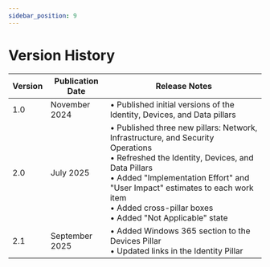 ```yaml
---
sidebar_position: 9
---
```


# Version History

|Version|Publication Date|Release Notes|
|---|---|---|
|1.0| November 2024| • Published initial versions of the Identity, Devices, and Data pillars|
|2.0| July 2025| • Published three new pillars: Network, Infrastructure, and Security Operations <br/> • Refreshed the Identity, Devices, and Data Pillars <br/> • Added "Implementation Effort" and "User Impact" estimates to each work item <br/> • Added cross-pillar boxes <br/> • Added "Not Applicable" state |
|2.1| September 2025| • Added Windows 365 section to the Devices Pillar <br/> • Updated links in the Identity Pillar |